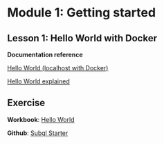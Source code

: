 # Module 1: Getting started

## Lesson 1: Hello World with Docker

**Documentation reference**

[Hello World (localhost with Docker)](/quickstart/helloworld-localhost.md)

[Hello World explained](/quickstart/understanding-helloworld.md)

## Exercise
**Workbook**: [Hello World](/assets/pdf/Hello_World_Lab.pdf)

**Github**: [Subql Starter](https://github.com/subquery/subql-starter)
